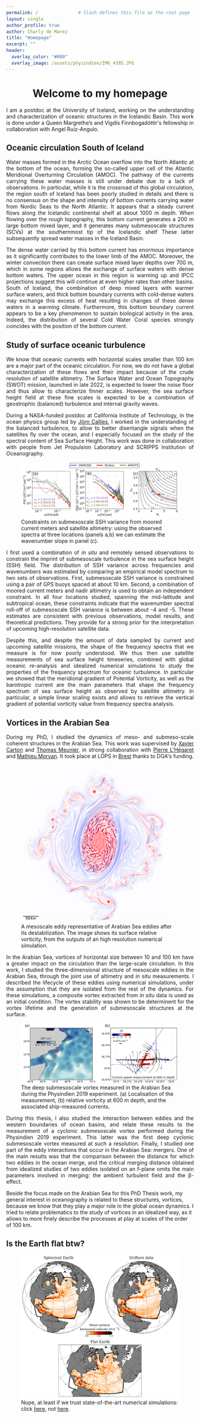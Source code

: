 ```yaml
---
permalink: /               # Slash defines this file as the root page
layout: single 
author_profile: true
author: Charly de Marez
title: "Homepage"
excerpt: ""
header:
  overlay_color: "#000"
  overlay_image: /assets/physindien/IMG_4395.JPG
---
```



# <center> Welcome to my homepage</center> 




<p align="justify">
I am a postdoc at the University of Iceland, working on the understanding and characterization of oceanic structures in the Icelandic Basin. This work is done under a Queen Margrethe’s and Vigdís Finnbogadóttir's fellowship in collaboration with Angel Ruiz-Angulo. 


## Oceanic circulation South of Iceland

<p align="justify">
Water masses formed in the Arctic Ocean overflow into the North Atlantic at the bottom of the ocean, forming the so-called upper cell of the Atlantic Meridional Overturning Circulation (AMOC).
The pathway of the currents carrying these water masses is still under debate due to a lack of observations.
In particular, while it is the crossroad of this global circulation, the region south of Iceland has been poorly studied in details and there is no consensus on the shape and intensity of bottom currents carrying water from Nordic Seas to the North Atlantic.
It appears that a steady current flows along the Icelandic continental shelf at about 1000 m depth.
When flowing over the rough topography, this bottom current generates a 200 m large bottom mixed layer, and it generates many submesoscale structures (SCVs) at the southernmost tip of the Icelandic shelf
These latter subsequently spread water masses in the Iceland Basin.
</p>

<p align="justify">
The dense water carried by this bottom current has enormous importance as it significantly contributes to the lower limb of the AMOC. 
Moreover, the winter convection there can create surface mixed layer depths over 700 m, which in some regions allows the exchange of surface waters with dense bottom waters. 
The upper ocean in this region is warming up and IPCC projections suggest this will continue at even higher rates than other basins. 
South of Iceland, the combination of deep mixed layers with warmer surface waters, and thick bottom boundary currents with cold-dense waters may exchange this excess of heat resulting in changes of these dense waters in a warming climate.   
Furthermore, this bottom boundary current appears to be a key phenomenon to sustain biological activity in the area.
Indeed, the distribution of several Cold Water Coral species strongly coincides with the position of the bottom current.
</p>




## Study of surface oceanic turbulence 

<p align="justify">
We know that oceanic currents with horizontal scales smaller than 100 km are a major part of the oceanic circulation. For now, we do not have a global characterization of these flows and their impact because of the crude resolution of satellite altimetry.
The Surface Water and Ocean Topography (SWOT) mission, launched in late 2022, is expected to lower the noise floor and thus allow to characterize finner scales.
However, the sea surface height field at these fine scales is expected to be a combination of geostrophic (balanced) turbulence and internal gravity waves.
</p>

<p align="justify">
During a NASA-funded postdoc at California Institute of Technology, in the ocean physics group led by <a href=" https://jcallies.com/">Jörn Callies</a>, I worked in the understanding of the balanced turbulence, to allow to better disentangle signals when the satellites fly over the ocean, and I especially focused on the study of the spectral content of Sea Surface Height. 
This work was done in collaboration with people from Jet Propulsion Laboratory and SCRIPPS Institution of Oceanography.
</p>

<figure> <img src="/assets/recap_mooring_v2.png">
<figcaption> Constraints on submesoscale SSH variance from moored current meters and satellite altimetry: using the observed spectra at three locations (panels a,b) we can estimate the wavenumber slope in panel (c). </figcaption> </figure>

<p align="justify">
I first used a combination of <i>in situ</i> and remotely sensed observations to constrain the imprint of submesoscale turbulence in the sea surface height (SSH) field.
The distribution of SSH variance across frequencies and wavenumbers was estimated by comparing an empirical model spectrum to two sets of observations.
First, submesoscale SSH variance is constrained using a pair of GPS buoys spaced at about 10 km.
Second, a combination of moored current meters and nadir altimetry is used to obtain an independent constraint.
In all four locations studied, spanning the mid-latitude and subtropical ocean, these constraints indicate that the wavenumber spectral roll-off of submesoscale SSH variance is between about -4 and -5.
These estimates are consistent with previous observations, model results, and theoretical predictions.
They provide for a strong prior for the interpretation of upcoming high-resolution satellite data.
</p>

<p align="justify">
Despite this, and despite the amount of data sampled by current and upcoming satellite missions, the shape of the frequency spectra that we measure is for now poorly understood. 
We thus then use satellite measurements of sea surface height timeseries, combined with global oceanic re-analysis and idealized numerical simulations to study the properties of the frequency spectrum for oceanic turbulence.
In particular we showed that the meridional gradient of Potential Vorticity, as well as the barotropic current are the main parameters that shape the frequency spectrum of sea surface height as observed by satellite altimetry. In particular, a simple linear scaling exists and allows to retrieve the vertical gradient of potential vorticity value from frequency spectra analysis.
</p>



## Vortices in the Arabian Sea

<p align="justify">
During my PhD, I studied the dynamics of meso- and submeso-scale coherent structures in the Arabian Sea. This work was supervised by <a href="https://scholar.google.com/citations?user=R_-h7fgAAAAJ&hl=en">Xavier Carton</a> and <a href="https://scholar.google.fr/citations?user=EI2ZEqAAAAAJ&hl=fr">Thomas Meunier</a>, in strong collaboration with <a href="https://www.researchgate.net/profile/Pierre-Lhegaret">Pierre L'Hégaret</a> and <a href="https://www.researchgate.net/profile/Mathieu-Morvan">Mathieu Morvan</a>. It took place at LOPS in <a href="https://en.wikipedia.org/wiki/T%C3%ADr_na_n%C3%93g">Brest</a> thanks to DGA's funding.
</p>

<figure> <img src="/assets/nice_ending.png">
<figcaption> A mesoscale eddy representative of Arabian Sea eddies after its destabilization. The image shows its surface relative vorticity, from the outputs of an high resolution numerical simulation.</figcaption> </figure>

<p align="justify">
In the Arabian Sea, vortices of horizontal size between 10 and 100 km have a greater impact on the circulation than the large-scale circulation.
In this work, I studied the three-dimensional structure of mesoscale eddies in the Arabian Sea, through the joint use of altimetry and  <i>in situ</i>  measurements.  I described the lifecycle of these eddies using numerical simulations, under the assumption that they are isolated from the rest of the dynamics. For these simulations, a composite vortex extracted from  <i>in situ</i>  data is used as an initial condition.  The vortex stability was shown to be determinent for the vortex lifetime and the generation of submesoscale structures at the surface. 
</p>

<figure> <img src="/assets/Recap_dynamical_mod.png">
<figcaption> The deep submesoscale vortex measured in the Arabian Sea during the Physindien 2019 experiment. (a) Localisation of the measurement, (b) relative vorticity at 600 m depth, and the associated ship-measured currents.</figcaption> </figure>


<p align="justify">
During this thesis, I also studied the interaction between eddies and the western boundaries of ocean basins, and relate these results to the measurement of a cyclonic submesoscale vortex performed during the Physindien 2019 experiment.
This latter was the first deep cyclonic submesoscale vortex measured at such a resolution.
Finally, I studied one part of the eddy interactions that occur in the Arabian Sea: mergers. One of the main results was that the comparison between the distance for which two eddies in the ocean merge, and the critical merging distance obtained from idealized studies of two eddies isolated on an f-plane omits the main parameters involved in merging: the ambient turbulent field and the β-effect.
</p>

<p align="justify">

Beside the focus made on the Arabian Sea for this PhD Thesis work, my general interest in oceanography is related to these structures, vortices, because we know that they play a major role in the global ocean dynamics. I tried to relate problematics to the study of vortices in an idealized way, as it allows to more finely describe the processes at play at scales of the order of 100 km.
</p>


## Is the Earth flat btw?

<figure> <img src="/assets/compare_current_fancy.png">
<figcaption> Nope, at least if we trust state-of-the-art numerical simulations: click <a href="https://arxiv.org/abs/2001.01521">here</a>, not <a href="https://www.youtube.com/watch?v=pMKQTyrqTs0">here</a>. </figcaption> </figure>






